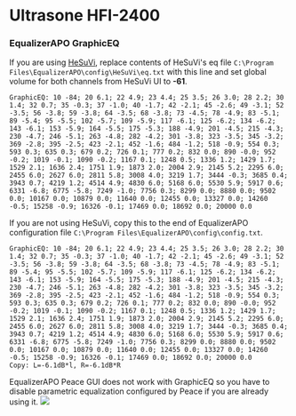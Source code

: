 # Ultrasone HFI-2400
### EqualizerAPO GraphicEQ
If you are using [HeSuVi](https://sourceforge.net/projects/hesuvi/), replace contents of HeSuVi's eq file `C:\Program Files\EqualizerAPO\config\HeSuVi\eq.txt` with this line and set global volume for both channels from HeSuVi UI to **-61**.
```
GraphicEQ: 10 -84; 20 6.1; 22 4.9; 23 4.4; 25 3.5; 26 3.0; 28 2.2; 30 1.4; 32 0.7; 35 -0.3; 37 -1.0; 40 -1.7; 42 -2.1; 45 -2.6; 49 -3.1; 52 -3.5; 56 -3.8; 59 -3.8; 64 -3.5; 68 -3.8; 73 -4.5; 78 -4.9; 83 -5.1; 89 -5.4; 95 -5.5; 102 -5.7; 109 -5.9; 117 -6.1; 125 -6.2; 134 -6.2; 143 -6.1; 153 -5.9; 164 -5.5; 175 -5.3; 188 -4.9; 201 -4.5; 215 -4.3; 230 -4.7; 246 -5.1; 263 -4.8; 282 -4.2; 301 -3.8; 323 -3.5; 345 -3.2; 369 -2.8; 395 -2.5; 423 -2.1; 452 -1.6; 484 -1.2; 518 -0.9; 554 0.3; 593 0.3; 635 0.3; 679 0.2; 726 0.1; 777 0.2; 832 0.0; 890 -0.0; 952 -0.2; 1019 -0.1; 1090 -0.2; 1167 0.1; 1248 0.5; 1336 1.2; 1429 1.7; 1529 2.1; 1636 2.4; 1751 1.9; 1873 2.0; 2004 2.9; 2145 5.2; 2295 6.0; 2455 6.0; 2627 6.0; 2811 5.8; 3008 4.0; 3219 1.7; 3444 -0.3; 3685 0.4; 3943 0.7; 4219 1.2; 4514 4.9; 4830 6.0; 5168 6.0; 5530 5.9; 5917 0.6; 6331 -6.8; 6775 -5.8; 7249 -1.0; 7756 0.3; 8299 0.0; 8880 0.0; 9502 0.0; 10167 0.0; 10879 0.0; 11640 0.0; 12455 0.0; 13327 0.0; 14260 -0.5; 15258 -0.9; 16326 -0.1; 17469 0.0; 18692 0.0; 20000 0.0
```
If you are not using HeSuVi, copy this to the end of EqualizerAPO configuration file `C:\Program Files\EqualizerAPO\config\config.txt`.
```
GraphicEQ: 10 -84; 20 6.1; 22 4.9; 23 4.4; 25 3.5; 26 3.0; 28 2.2; 30 1.4; 32 0.7; 35 -0.3; 37 -1.0; 40 -1.7; 42 -2.1; 45 -2.6; 49 -3.1; 52 -3.5; 56 -3.8; 59 -3.8; 64 -3.5; 68 -3.8; 73 -4.5; 78 -4.9; 83 -5.1; 89 -5.4; 95 -5.5; 102 -5.7; 109 -5.9; 117 -6.1; 125 -6.2; 134 -6.2; 143 -6.1; 153 -5.9; 164 -5.5; 175 -5.3; 188 -4.9; 201 -4.5; 215 -4.3; 230 -4.7; 246 -5.1; 263 -4.8; 282 -4.2; 301 -3.8; 323 -3.5; 345 -3.2; 369 -2.8; 395 -2.5; 423 -2.1; 452 -1.6; 484 -1.2; 518 -0.9; 554 0.3; 593 0.3; 635 0.3; 679 0.2; 726 0.1; 777 0.2; 832 0.0; 890 -0.0; 952 -0.2; 1019 -0.1; 1090 -0.2; 1167 0.1; 1248 0.5; 1336 1.2; 1429 1.7; 1529 2.1; 1636 2.4; 1751 1.9; 1873 2.0; 2004 2.9; 2145 5.2; 2295 6.0; 2455 6.0; 2627 6.0; 2811 5.8; 3008 4.0; 3219 1.7; 3444 -0.3; 3685 0.4; 3943 0.7; 4219 1.2; 4514 4.9; 4830 6.0; 5168 6.0; 5530 5.9; 5917 0.6; 6331 -6.8; 6775 -5.8; 7249 -1.0; 7756 0.3; 8299 0.0; 8880 0.0; 9502 0.0; 10167 0.0; 10879 0.0; 11640 0.0; 12455 0.0; 13327 0.0; 14260 -0.5; 15258 -0.9; 16326 -0.1; 17469 0.0; 18692 0.0; 20000 0.0
Copy: L=-6.1dB*l, R=-6.1dB*R
```
EqualizerAPO Peace GUI does not work with GraphicEQ so you have to disable parametric equalization configured by Peace if you are already using it.
![](https://raw.githubusercontent.com/jaakkopasanen/AutoEq/master/results/Headphone.com/innerfidelity/onear/Ultrasone%20HFI-2400/Ultrasone%20HFI-2400.png)
